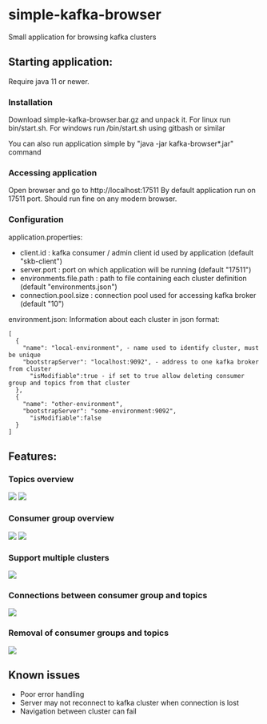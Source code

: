 # simple-kafka-browser
Small application for browsing kafka clusters


## Starting application:
Require java 11 or newer.

### Installation
Download simple-kafka-browser.bar.gz and unpack it.
For linux run bin/start.sh.
For windows run /bin/start.sh using gitbash or similar

You can also run application simple by "java -jar kafka-browser*.jar" command

### Accessing application

Open browser and go to http://localhost:17511
By default application run on 17511 port.
Should run fine on any modern browser.

### Configuration
application.properties:
- client.id : kafka consumer / admin client id used by application (default "skb-client") 
- server.port : port on which application will be running (default "17511")
- environments.file.path : path to file containing each cluster definition (default "environments.json")
- connection.pool.size : connection pool used for accessing kafka broker (default "10")

environment.json:
Information about each cluster in json format:
```
[
  {
    "name": "local-environment", - name used to identify cluster, must be unique
    "bootstrapServer": "localhost:9092", - address to one kafka broker from cluster
	  "isModifiable":true - if set to true allow deleting consumer group and topics from that cluster
  },
  {
    "name": "other-environment",
    "bootstrapServer": "some-environment:9092",
	  "isModifiable":false
  }
]
```

## Features:
### Topics overview
![](readme-files/topic-list.PNG)
![](readme-files/topic-overview.gif)
### Consumer group overview
![](readme-files/consumer-group-list.PNG)
![](readme-files/consumer-group-overview.gif)
### Support multiple clusters
![](readme-files/multi-cluster.gif)
### Connections between consumer group and topics
![](readme-files/topic-consuer-connection.gif)
### Removal of consumer groups and topics
![](readme-files/delete-topic.gif)

## Known issues
- Poor error handling
- Server may not reconnect to kafka cluster when connection is lost
- Navigation between cluster can fail

